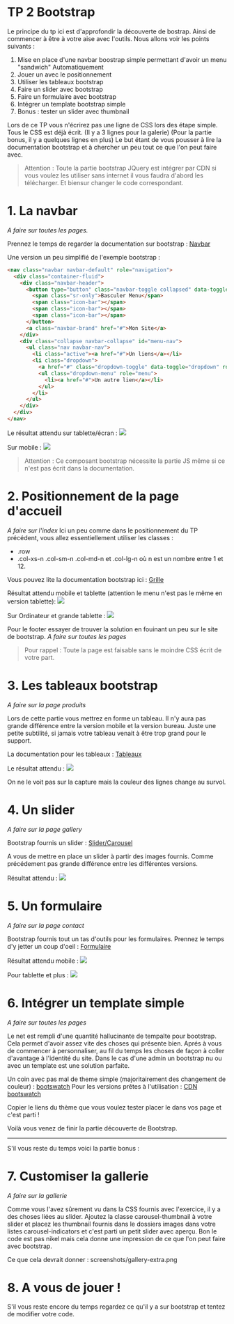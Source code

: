 TP 2 Bootstrap
==============

Le principe du tp ici est d'approfondir la découverte de bostrap. Ainsi de commencer à être à votre aise avec l'outils.
Nous allons voir les points suivants :

1. Mise en place d'une navbar boostrap simple permettant d'avoir un menu "sandwich" Automatiquement
2. Jouer un avec le positionnement
3. Utiliser les tableaux bootstrap
4. Faire un slider avec bootstrap
5. Faire un formulaire avec bootstrap
6. Intégrer un template bootstrap simple
7. Bonus : tester un slider avec thumbnail

Lors de ce TP vous n'écrirez pas une ligne de CSS lors des étape simple. Tous le CSS est déjà écrit. (Il y a 3 lignes pour la galerie)
(Pour la partie bonus, il y a quelques lignes en plus)
Le but étant de vous pousser à lire la documentation bootstrap et à chercher un peu tout ce que l'on peut faire avec.

> Attention : Toute la partie bootstrap JQuery est intégrer par CDN si vous voulez les utiliser sans internet il vous faudra d'abord les télécharger. Et biensur changer le code correspondant.

# 1. La navbar
*A faire sur toutes les pages.*

Prennez le temps de regarder la documentation sur bootstrap : [Navbar](http://getbootstrap.com/components/#navbar)

Une version un peu simplifié de l'exemple bootstrap :
```html
<nav class="navbar navbar-default" role="navigation">
  <div class="container-fluid">
    <div class="navbar-header">
      <button type="button" class="navbar-toggle collapsed" data-toggle="collapse" data-target="#menu-nav">
        <span class="sr-only">Basculer Menu</span>
        <span class="icon-bar"></span>
        <span class="icon-bar"></span>
        <span class="icon-bar"></span>
      </button>
      <a class="navbar-brand" href="#">Mon Site</a>
    </div>
    <div class="collapse navbar-collapse" id="menu-nav">
      <ul class="nav navbar-nav">
        <li class="active"><a href="#">Un liens</a></li>
        <li class="dropdown">
          <a href="#" class="dropdown-toggle" data-toggle="dropdown" role="button" aria-expanded="false">Un sous menu <span class="caret"></span></a>
          <ul class="dropdown-menu" role="menu">
            <li><a href="#">Un autre lien</a></li>
          </ul>
        </li>
      </ul>
    </div>
  </div>
</nav>
```

Le résultat attendu sur tablette/écran :
<img src="screenshots/navbar-sm+.png" style="max-width:400px">

Sur mobile :
<img src="screenshots/navbar-xs.png" style="max-width:400px">

> Attention : Ce composant bootstrap nécessite la partie JS même si ce n'est pas écrit dans la documentation.

# 2. Positionnement de la page d'accueil
*A faire sur l'index*
Ici un peu comme dans le positionnement du TP précédent, vous allez essentiellement utiliser les classes :
* .row
* .col-xs-n .col-sm-n .col-md-n et .col-lg-n où n est un nombre entre 1 et 12.

Vous pouvez lite la documentation bootstrap ici : [Grille](http://getbootstrap.com/css/#grid)

Résultat attendu mobile et tablette (attention le menu n'est pas le même en version tablette):
<img src="screenshots/index-xs-sm.png" style="max-width:400px">

Sur Ordinateur et grande tablette :
<img src="screenshots/index-md-lg.png" style="max-width:400px">

Pour le footer essayer de trouver la solution en fouinant un peu sur le site de bootstrap.
*A faire sur toutes les pages*

>Pour rappel : Toute la page est faisable sans le moindre CSS écrit de votre part.

# 3. Les tableaux bootstrap
*A faire sur la page produits*

Lors de cette partie vous mettrez en forme un tableau. Il n'y aura pas grande différence entre la version mobile et la version bureau.
Juste une petite subtilité, si jamais votre tableau venait à être trop grand pour le support.

La documentation pour les tableaux : [Tableaux](http://getbootstrap.com/css/#tables)

Le résultat attendu :
<img src="screenshots/products.png" style="max-width:400px">

On ne le voit pas sur la capture mais la couleur des lignes change au survol.

# 4. Un slider
*A faire sur la page gallery*

Bootstrap fournis un slider : [Slider/Carousel](http://getbootstrap.com/javascript/#carousel)

A vous de mettre en place un slider à partir des images fournis. Comme précédement pas grande différence entre les différentes versions.

Résultat attendu :
<img src="screenshots/gallery.png" style="max-width:400px">

# 5. Un formulaire
*A faire sur la page contact*

Bootstrap fournis tout un tas d'outils pour les formulaires. Prennez le temps d'y jetter un coup d'oeil : [Formulaire](http://getbootstrap.com/css/#forms)

Résultat attendu mobile :
<img src="screenshots/contact-xs.png" style="max-width:400px">

Pour tablette et plus :
<img src="screenshots/contact-sm+.png" style="max-width:400px">

# 6. Intégrer un template simple
*A faire sur toutes les pages*

Le net est rempli d'une quantité hallucinante de tempalte pour bootstrap. Cela permet d'avoir assez vite des choses qui présente bien.
Aprés à vous de commencer à personnaliser, au fil du temps les choses de façon à coller d'avantage à l'identité du site.
Dans le cas d'une admin un bootstrap nu ou avec un template est une solution parfaite.

Un coin avec pas mal de theme simple (majoritairement des changement de couleur) : [bootswatch](http://bootswatch.com/)
Pour les versions prêtes à l'utilisation : [CDN bootswatch](http://bootstrapcdn.com/#bootswatch_tab)

Copier le liens du thème que vous voulez tester placer le dans vos page et c'est parti !

Voilà vous venez de finir la partie découverte de Bootstrap.

-------------------------------------------------------------------------------------------------------

S'il vous reste du temps voici la partie bonus :

# 7. Customiser la gallerie
*A faire sur la gallerie*

Comme vous l'avez sûrement vu dans la CSS fournis avec l'exercice, il y a des choses liées au slider.
Ajoutez la classe carousel-thumbnail à votre slider et placez les thumbnail fournis dans le dossiers images dans votre listes carousel-indicators et c'est parti un petit slider avec aperçu.
Bon le code est pas nikel mais cela donne une impression de ce que l'on peut faire avec bootstrap.

Ce que cela devrait donner :
screenshots/gallery-extra.png

# 8. A vous de jouer !

S'il vous reste encore du temps regardez ce qu'il y a sur bootstrap et tentez de modifier votre code.
